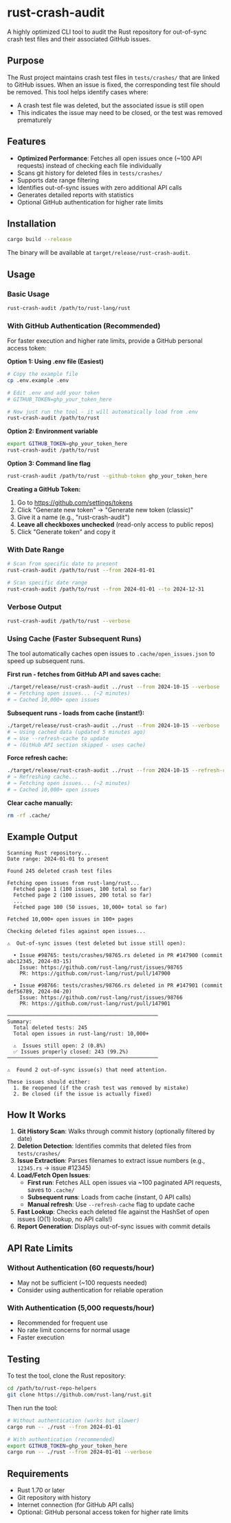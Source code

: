 # rust-crash-audit

A highly optimized CLI tool to audit the Rust repository for out-of-sync crash test files and their associated GitHub issues.

## Purpose

The Rust project maintains crash test files in `tests/crashes/` that are linked to GitHub issues. When an issue is fixed, the corresponding test file should be removed. This tool helps identify cases where:

- A crash test file was deleted, but the associated issue is still open
- This indicates the issue may need to be closed, or the test was removed prematurely

## Features

- **Optimized Performance**: Fetches all open issues once (~100 API requests) instead of checking each file individually
- Scans git history for deleted files in `tests/crashes/`
- Supports date range filtering
- Identifies out-of-sync issues with zero additional API calls
- Generates detailed reports with statistics
- Optional GitHub authentication for higher rate limits

## Installation

```bash
cargo build --release
```

The binary will be available at `target/release/rust-crash-audit`.

## Usage

### Basic Usage

```bash
rust-crash-audit /path/to/rust-lang/rust
```

### With GitHub Authentication (Recommended)

For faster execution and higher rate limits, provide a GitHub personal access token:

**Option 1: Using .env file (Easiest)**
```bash
# Copy the example file
cp .env.example .env

# Edit .env and add your token
# GITHUB_TOKEN=ghp_your_token_here

# Now just run the tool - it will automatically load from .env
rust-crash-audit /path/to/rust
```

**Option 2: Environment variable**
```bash
export GITHUB_TOKEN=ghp_your_token_here
rust-crash-audit /path/to/rust
```

**Option 3: Command line flag**
```bash
rust-crash-audit /path/to/rust --github-token ghp_your_token_here
```

**Creating a GitHub Token:**
1. Go to https://github.com/settings/tokens
2. Click "Generate new token" → "Generate new token (classic)"
3. Give it a name (e.g., "rust-crash-audit")
4. **Leave all checkboxes unchecked** (read-only access to public repos)
5. Click "Generate token" and copy it

### With Date Range

```bash
# Scan from specific date to present
rust-crash-audit /path/to/rust --from 2024-01-01

# Scan specific date range
rust-crash-audit /path/to/rust --from 2024-01-01 --to 2024-12-31
```

### Verbose Output

```bash
rust-crash-audit /path/to/rust --verbose
```

### Using Cache (Faster Subsequent Runs)

The tool automatically caches open issues to `.cache/open_issues.json` to speed up subsequent runs.

**First run - fetches from GitHub API and saves cache:**
```bash
./target/release/rust-crash-audit ../rust --from 2024-10-15 --verbose
# → Fetching open issues... (~2 minutes)
# → Cached 10,000+ open issues
```

**Subsequent runs - loads from cache (instant!):**
```bash
./target/release/rust-crash-audit ../rust --from 2024-10-15 --verbose
# → Using cached data (updated 5 minutes ago)
# → Use --refresh-cache to update
# → (GitHub API section skipped - uses cache)
```

**Force refresh cache:**
```bash
./target/release/rust-crash-audit ../rust --from 2024-10-15 --refresh-cache --verbose
# → Refreshing cache...
# → Fetching open issues... (~2 minutes)
# → Cached 10,000+ open issues
```

**Clear cache manually:**
```bash
rm -rf .cache/
```

## Example Output

```
Scanning Rust repository...
Date range: 2024-01-01 to present

Found 245 deleted crash test files

Fetching open issues from rust-lang/rust...
  Fetched page 1 (100 issues, 100 total so far)
  Fetched page 2 (100 issues, 200 total so far)
  ...
  Fetched page 100 (50 issues, 10,000+ total so far)

Fetched 10,000+ open issues in 100+ pages

Checking deleted files against open issues...

⚠️  Out-of-sync issues (test deleted but issue still open):

  • Issue #98765: tests/crashes/98765.rs deleted in PR #147900 (commit abc12345, 2024-03-15)
    Issue: https://github.com/rust-lang/rust/issues/98765
    PR: https://github.com/rust-lang/rust/pull/147900

  • Issue #98766: tests/crashes/98766.rs deleted in PR #147901 (commit def56789, 2024-04-20)
    Issue: https://github.com/rust-lang/rust/issues/98766
    PR: https://github.com/rust-lang/rust/pull/147901

─────────────────────────────────────────────────
Summary:
  Total deleted tests: 245
  Total open issues in rust-lang/rust: 10,000+

  ⚠️  Issues still open: 2 (0.8%)
  ✅ Issues properly closed: 243 (99.2%)
─────────────────────────────────────────────────

⚠️  Found 2 out-of-sync issue(s) that need attention.

These issues should either:
  1. Be reopened (if the crash test was removed by mistake)
  2. Be closed (if the issue is actually fixed)
```

## How It Works

1. **Git History Scan**: Walks through commit history (optionally filtered by date)
2. **Deletion Detection**: Identifies commits that deleted files from `tests/crashes/`
3. **Issue Extraction**: Parses filenames to extract issue numbers (e.g., `12345.rs` → issue #12345)
4. **Load/Fetch Open Issues**:
   - **First run**: Fetches ALL open issues via ~100 paginated API requests, saves to `.cache/`
   - **Subsequent runs**: Loads from cache (instant, 0 API calls)
   - **Manual refresh**: Use `--refresh-cache` flag to update cache
5. **Fast Lookup**: Checks each deleted file against the HashSet of open issues (O(1) lookup, no API calls!)
6. **Report Generation**: Displays out-of-sync issues with commit details

## API Rate Limits

### Without Authentication (60 requests/hour)
- May not be sufficient (~100 requests needed)
- Consider using authentication for reliable operation

### With Authentication (5,000 requests/hour)
- Recommended for frequent use
- No rate limit concerns for normal usage
- Faster execution

## Testing

To test the tool, clone the Rust repository:

```bash
cd /path/to/rust-repo-helpers
git clone https://github.com/rust-lang/rust.git
```

Then run the tool:

```bash
# Without authentication (works but slower)
cargo run -- ./rust --from 2024-01-01

# With authentication (recommended)
export GITHUB_TOKEN=ghp_your_token_here
cargo run -- ./rust --from 2024-01-01 --verbose
```

## Requirements

- Rust 1.70 or later
- Git repository with history
- Internet connection (for GitHub API calls)
- Optional: GitHub personal access token for higher rate limits
